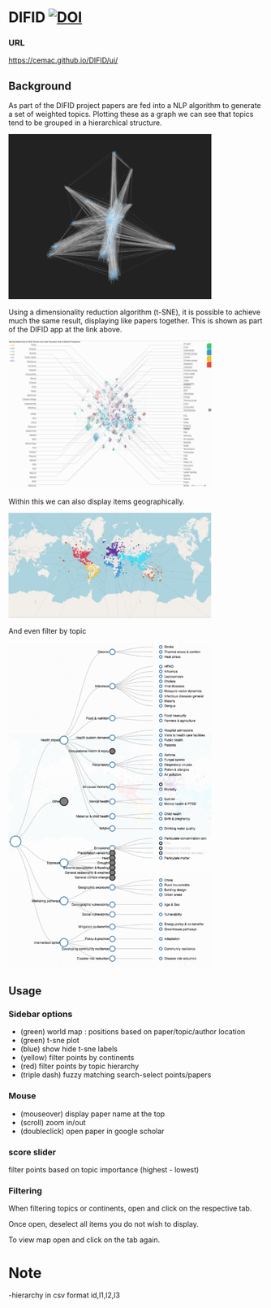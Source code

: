 # DIFID [![DOI](https://zenodo.org/badge/276594163.svg)](https://zenodo.org/badge/latestdoi/276594163)


### URL
<a href='https://cemac.github.io/DIFID/ui/'>https://cemac.github.io/DIFID/ui/</a>

## Background
As part of the DIFID project papers are fed into a NLP algorithm to generate a set of weighted topics. Plotting these as a graph we can see that topics tend to be grouped in a hierarchical structure.  

<img src='graph.png' style='width:400px' />

Using a dimensionality reduction algorithm (t-SNE), it is possible to achieve much the same result, displaying like papers together. This is shown as part of the DIFID app at the link above. 

<img src='demo.png' style='width:400px' />

Within this we can also display items geographically.

<img src='worldmap.png' style='width:400px' />

And even filter by topic

<img src='topicselect.png' style='width:400px' />

## Usage
### Sidebar options
- (green) world map : positions based on paper/topic/author location
- (green) t-sne plot
- (blue) show hide t-sne labels
- (yellow) filter points by continents
- (red) filter points by topic hierarchy
- (triple dash) fuzzy matching search-select points/papers

### Mouse 
- (mouseover) display paper name at the top 
- (scroll) zoom in/out 
- (doubleclick) open paper in google scholar  

### score slider
filter points based on topic importance (highest - lowest)



### Filtering 
When filtering topics or continents, open and click on the respective tab. 

Once open, deselect all items you do not wish to display. 

To view map open and click on the tab again. 







# Note 
-hierarchy in csv format id,l1,l2,l3
